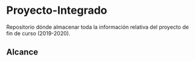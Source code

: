 # Proyecto-Integrado
Repositorio dónde almacenar toda la información relativa del proyecto de fin de curso (2019-2020).


## Alcance
